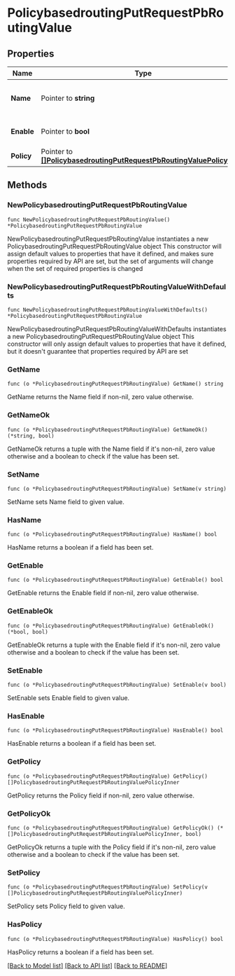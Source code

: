 # PolicybasedroutingPutRequestPbRoutingValue

## Properties

Name | Type | Description | Notes
------------ | ------------- | ------------- | -------------
**Name** | Pointer to **string** | Object Name. Must be unique. | [optional] [default to ""]
**Enable** | Pointer to **bool** | Enable object. | [optional] [default to false]
**Policy** | Pointer to [**[]PolicybasedroutingPutRequestPbRoutingValuePolicyInner**](PolicybasedroutingPutRequestPbRoutingValuePolicyInner.md) |  | [optional] 

## Methods

### NewPolicybasedroutingPutRequestPbRoutingValue

`func NewPolicybasedroutingPutRequestPbRoutingValue() *PolicybasedroutingPutRequestPbRoutingValue`

NewPolicybasedroutingPutRequestPbRoutingValue instantiates a new PolicybasedroutingPutRequestPbRoutingValue object
This constructor will assign default values to properties that have it defined,
and makes sure properties required by API are set, but the set of arguments
will change when the set of required properties is changed

### NewPolicybasedroutingPutRequestPbRoutingValueWithDefaults

`func NewPolicybasedroutingPutRequestPbRoutingValueWithDefaults() *PolicybasedroutingPutRequestPbRoutingValue`

NewPolicybasedroutingPutRequestPbRoutingValueWithDefaults instantiates a new PolicybasedroutingPutRequestPbRoutingValue object
This constructor will only assign default values to properties that have it defined,
but it doesn't guarantee that properties required by API are set

### GetName

`func (o *PolicybasedroutingPutRequestPbRoutingValue) GetName() string`

GetName returns the Name field if non-nil, zero value otherwise.

### GetNameOk

`func (o *PolicybasedroutingPutRequestPbRoutingValue) GetNameOk() (*string, bool)`

GetNameOk returns a tuple with the Name field if it's non-nil, zero value otherwise
and a boolean to check if the value has been set.

### SetName

`func (o *PolicybasedroutingPutRequestPbRoutingValue) SetName(v string)`

SetName sets Name field to given value.

### HasName

`func (o *PolicybasedroutingPutRequestPbRoutingValue) HasName() bool`

HasName returns a boolean if a field has been set.

### GetEnable

`func (o *PolicybasedroutingPutRequestPbRoutingValue) GetEnable() bool`

GetEnable returns the Enable field if non-nil, zero value otherwise.

### GetEnableOk

`func (o *PolicybasedroutingPutRequestPbRoutingValue) GetEnableOk() (*bool, bool)`

GetEnableOk returns a tuple with the Enable field if it's non-nil, zero value otherwise
and a boolean to check if the value has been set.

### SetEnable

`func (o *PolicybasedroutingPutRequestPbRoutingValue) SetEnable(v bool)`

SetEnable sets Enable field to given value.

### HasEnable

`func (o *PolicybasedroutingPutRequestPbRoutingValue) HasEnable() bool`

HasEnable returns a boolean if a field has been set.

### GetPolicy

`func (o *PolicybasedroutingPutRequestPbRoutingValue) GetPolicy() []PolicybasedroutingPutRequestPbRoutingValuePolicyInner`

GetPolicy returns the Policy field if non-nil, zero value otherwise.

### GetPolicyOk

`func (o *PolicybasedroutingPutRequestPbRoutingValue) GetPolicyOk() (*[]PolicybasedroutingPutRequestPbRoutingValuePolicyInner, bool)`

GetPolicyOk returns a tuple with the Policy field if it's non-nil, zero value otherwise
and a boolean to check if the value has been set.

### SetPolicy

`func (o *PolicybasedroutingPutRequestPbRoutingValue) SetPolicy(v []PolicybasedroutingPutRequestPbRoutingValuePolicyInner)`

SetPolicy sets Policy field to given value.

### HasPolicy

`func (o *PolicybasedroutingPutRequestPbRoutingValue) HasPolicy() bool`

HasPolicy returns a boolean if a field has been set.


[[Back to Model list]](../README.md#documentation-for-models) [[Back to API list]](../README.md#documentation-for-api-endpoints) [[Back to README]](../README.md)


